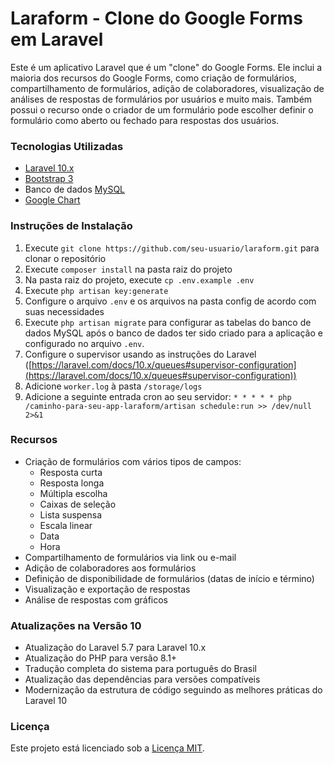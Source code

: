 # Laraform - Clone do Google Forms em Laravel

Este é um aplicativo Laravel que é um "clone" do Google Forms. Ele inclui a maioria dos recursos do Google Forms, como criação de formulários, compartilhamento de formulários, adição de colaboradores, visualização de análises de respostas de formulários por usuários e muito mais. Também possui o recurso onde o criador de um formulário pode escolher definir o formulário como aberto ou fechado para respostas dos usuários.

### Tecnologias Utilizadas

* [Laravel 10.x](https://laravel.com)
* [Bootstrap 3](https://getbootstrap.com/docs/3.3/)
* Banco de dados [MySQL](https://www.mysql.com/)
* [Google Chart](https://developers.google.com/chart)

### Instruções de Instalação

1. Execute `git clone https://github.com/seu-usuario/laraform.git` para clonar o repositório
2. Execute `composer install` na pasta raiz do projeto
3. Na pasta raiz do projeto, execute `cp .env.example .env`
4. Execute `php artisan key:generate`
5. Configure o arquivo `.env` e os arquivos na pasta config de acordo com suas necessidades
6. Execute `php artisan migrate` para configurar as tabelas do banco de dados MySQL após o banco de dados ter sido criado para a aplicação e configurado no arquivo `.env`.
7. Configure o supervisor usando as instruções do Laravel ([https://laravel.com/docs/10.x/queues#supervisor-configuration](https://laravel.com/docs/10.x/queues#supervisor-configuration))
8. Adicione `worker.log` à pasta `/storage/logs`
9. Adicione a seguinte entrada cron ao seu servidor: `* * * * * php /caminho-para-seu-app-laraform/artisan schedule:run >> /dev/null 2>&1`

### Recursos

* Criação de formulários com vários tipos de campos:
  * Resposta curta
  * Resposta longa
  * Múltipla escolha
  * Caixas de seleção
  * Lista suspensa
  * Escala linear
  * Data
  * Hora
* Compartilhamento de formulários via link ou e-mail
* Adição de colaboradores aos formulários
* Definição de disponibilidade de formulários (datas de início e término)
* Visualização e exportação de respostas
* Análise de respostas com gráficos

### Atualizações na Versão 10

* Atualização do Laravel 5.7 para Laravel 10.x
* Atualização do PHP para versão 8.1+
* Tradução completa do sistema para português do Brasil
* Atualização das dependências para versões compatíveis
* Modernização da estrutura de código seguindo as melhores práticas do Laravel 10

### Licença

Este projeto está licenciado sob a [Licença MIT](https://opensource.org/licenses/MIT).
